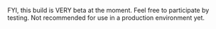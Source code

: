 FYI, this build is VERY beta at the moment. Feel free to participate by testing. Not recommended for use in a production environment yet.